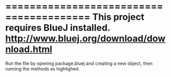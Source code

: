 ========================================
This project requires BlueJ installed.
http://www.bluej.org/download/download.html
========================================

Run the file by opening package.bluej and creating a new object,
then running the methods as highlighed.

